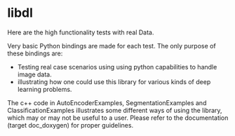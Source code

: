 # libdl

Here are the high functionality tests with real Data.


Very basic Python bindings are made for each test. The only purpose of these bindings are:
- Testing real case scenarios using using python capabilities to handle image data.
- illustrating how one could use this library for various kinds of deep learning problems.

The c++ code in AutoEncoderExamples, SegmentationExamples and ClassificationExamples illustrates some different ways of using the library, which may or may not be useful to a user. Please refer to the documentation (target doc_doxygen) for proper guidelines.






